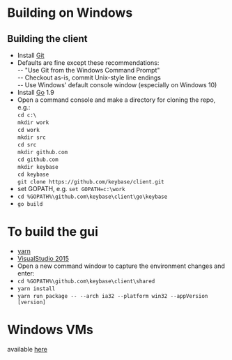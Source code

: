 # Building on Windows  
## Building the client  
- Install [Git](https://git-scm.com/download/win)  
- Defaults are fine except these recommendations:  
-- "Use Git from the Windows Command Prompt"  
-- Checkout as-is, commit Unix-style line endings  
-- Use Windows' default console window (especially on Windows 10)  
- Install [Go](https://golang.org/dl/) 1.9  
- Open a command console and make a directory for cloning the repo, e.g.:  
`cd c:\`  
`mkdir work`  
`cd work`  
`mkdir src`  
`cd src`  
`mkdir github.com`  
`cd github.com`  
`mkdir keybase`  
`cd keybase`  
`git clone https://github.com/keybase/client.git`  
- set GOPATH, e.g. `set GOPATH=c:\work`  
- `cd %GOPATH%\github.com\keybase\client\go\keybase`  
- `go build`

# To build the gui
- [yarn](https://yarnpkg.com/lang/en/docs/install/)
- [VisualStudio 2015](https://my.visualstudio.com/downloads?q=visual%20studio%20enterprise%202015)   
- Open a new command window to capture the environment changes and enter:
- `cd %GOPATH%\github.com\keybase\client\shared`  
- `yarn install`
- `yarn run package -- --arch ia32 --platform win32 --appVersion [version]`

# Windows VMs
available [here](https://dev.windows.com/en-us/microsoft-edge/tools/vms/windows/)
